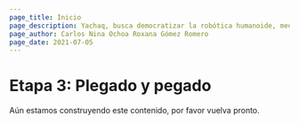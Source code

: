 ```yaml
---
page_title: Inicio
page_description: Yachaq, busca democratizar la robótica humanoide, mediante un hardware de ultra bajo costo.
page_author: Carlos Nina Ochoa Roxana Gómez Romero
page_date: 2021-07-05
---
```


# Etapa 3: Plegado y pegado

Aún estamos construyendo este contenido, por favor vuelva pronto.

